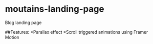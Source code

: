 # moutains-landing-page
Blog landing page

##Features:
*Parallax effect
*Scroll triggered animations using Framer Motion

